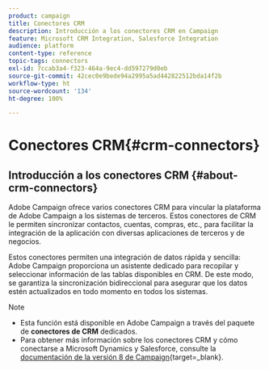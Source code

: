 ```yaml
---
product: campaign
title: Conectores CRM
description: Introducción a los conectores CRM en Campaign
feature: Microsoft CRM Integration, Salesforce Integration
audience: platform
content-type: reference
topic-tags: connectors
exl-id: 7ccab3a4-f323-464a-9ec4-dd597279d0eb
source-git-commit: 42cec0e9bede94a2995a5ad442822512bda14f2b
workflow-type: ht
source-wordcount: '134'
ht-degree: 100%

---
```


# Conectores CRM{#crm-connectors}



## Introducción a los conectores CRM {#about-crm-connectors}

Adobe Campaign ofrece varios conectores CRM para vincular la plataforma de Adobe Campaign a los sistemas de terceros. Estos conectores de CRM le permiten sincronizar contactos, cuentas, compras, etc., para facilitar la integración de la aplicación con diversas aplicaciones de terceros y de negocios.

Estos conectores permiten una integración de datos rápida y sencilla: Adobe Campaign proporciona un asistente dedicado para recopilar y seleccionar información de las tablas disponibles en CRM. De este modo, se garantiza la sincronización bidireccional para asegurar que los datos estén actualizados en todo momento en todos los sistemas.

>[!NOTE]
>
>* Esta función está disponible en Adobe Campaign a través del paquete de **conectores de CRM** dedicados.
>* Para obtener más información sobre los conectores CRM y cómo conectarse a Microsoft Dynamics y Salesforce, consulte la [documentación de la versión 8 de Campaign](https://experienceleague.adobe.com/es/docs/campaign/campaign-v8/connect/ac-crm/crm){target=_blank}.

<!--
### Compatible systems {#compatible-crm-systems-and-limitations}

Supported CRM and versions are detailed in Campaign [Compatibility matrix](../../rn/using/compatibility-matrix.md).

>[!NOTE]
>
>The CRM connectors only work with a secure URL (https).

### Implementation steps {#crm-implementation-steps}

Learn step-by-step procedure to connect Campaign and Microsoft Dynamics [in this section](../../platform/using/crm-ms-dynamics.md)


Learn step-by-step procedure to connect Campaign and Salesforce [in this section](../../platform/using/crm-sfdc.md)

-->
